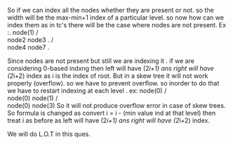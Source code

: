 So if we can index all the nodes whether they are present or not.
so the width will be the max-min+1 index of a particular level.
so now how can we index them as in tc's there will be the case where nodes are not present.
Ex :.
         node(1)
       /      \
    node2     node3                      .
    /           \
  node4        node7                       .

Since nodes are not present but still we are indexing it .
​if we are considering 0-based indxng then left will have (2*i+1) ans right will have (2*i+2) index as i is the index of root.
But in a skew tree it will not work properly (overflow).
so we have to prevent overflow.
so inorder to do that we have to restart indexing at each level .
ex:
         node(0)
       /      \
    node(0)     node(1)
    /           \
  node(0)         node(3)
So it will not produce overflow error in case of skew trees.
So formula is changed as convert i = i - (min value ind at that level) then treat i as before as left will have (2*i+1) ans right will have (2*i+2) index.

We will do L.O.T in this ques.


